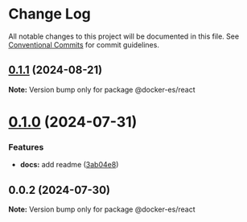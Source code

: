 # Change Log

All notable changes to this project will be documented in this file.
See [Conventional Commits](https://conventionalcommits.org) for commit guidelines.

## [0.1.1](https://github.com/docker-awesome/docker-es/compare/@docker-es/react@0.1.0...@docker-es/react@0.1.1) (2024-08-21)

**Note:** Version bump only for package @docker-es/react





# [0.1.0](https://github.com/docker-awesome/docker-es/compare/@docker-es/react@0.0.2...@docker-es/react@0.1.0) (2024-07-31)


### Features

* **docs:** add readme ([3ab04e8](https://github.com/docker-awesome/docker-es/commit/3ab04e849e9418c8c000ea5fe56472783f28208c))





## 0.0.2 (2024-07-30)

**Note:** Version bump only for package @docker-es/react
